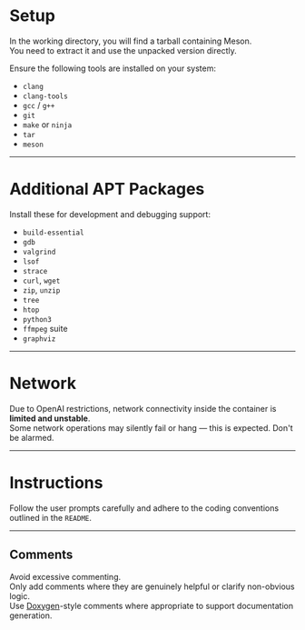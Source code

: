 # Setup

In the working directory, you will find a tarball containing Meson.  
You need to extract it and use the unpacked version directly.

Ensure the following tools are installed on your system:

- `clang`
- `clang-tools`
- `gcc` / `g++`
- `git`
- `make` or `ninja`
- `tar`
- `meson`

---

# Additional APT Packages

Install these for development and debugging support:

- `build-essential`
- `gdb`
- `valgrind`
- `lsof`
- `strace`
- `curl`, `wget`
- `zip`, `unzip`
- `tree`
- `htop`
- `python3`
- `ffmpeg` suite
- `graphviz`

---

# Network

Due to OpenAI restrictions, network connectivity inside the container is **limited and unstable**.  
Some network operations may silently fail or hang — this is expected. Don't be alarmed.

---

# Instructions

Follow the user prompts carefully and adhere to the coding conventions outlined in the `README`.

---

## Comments

Avoid excessive commenting.  
Only add comments where they are genuinely helpful or clarify non-obvious logic.  
Use [Doxygen](https://www.doxygen.nl/manual/docblocks.html)-style comments where appropriate to support documentation generation.

